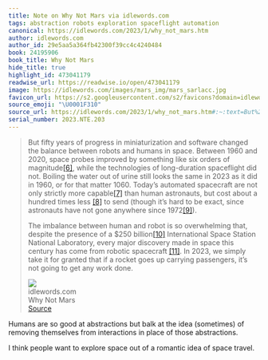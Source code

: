 ```yaml
---
title: Note on Why Not Mars via idlewords.com
tags: abstraction robots exploration spaceflight automation
canonical: https://idlewords.com/2023/1/why_not_mars.htm
author: idlewords.com
author_id: 29e5aa5a364fb42300f39cc4c4240484
book: 24195906
book_title: Why Not Mars
hide_title: true
highlight_id: 473041179
readwise_url: https://readwise.io/open/473041179
image: https://idlewords.com/images/mars_img/mars_sarlacc.jpg
favicon_url: https://s2.googleusercontent.com/s2/favicons?domain=idlewords.com
source_emoji: "\U0001F310"
source_url: https://idlewords.com/2023/1/why_not_mars.htm#:~:text=But%20fifty%20years,any%20work%20done.
serial_number: 2023.NTE.203
---
```

> But fifty years of progress in miniaturization and software changed the balance between robots and humans in space. Between 1960 and 2020, space probes improved by something like six orders of magnitude[[6]](https://idlewords.com/2023/1/why_not_mars.htm#fn6), while the technologies of long-duration spaceflight did not. Boiling the water out of urine still looks the same in 2023 as it did in 1960, or for that matter 1060. Today’s automated spacecraft are not only strictly more capable[[7]](https://idlewords.com/2023/1/why_not_mars.htm#fn7) than human astronauts, but cost about a hundred times less [[8]](https://idlewords.com/2023/1/why_not_mars.htm#fn8) to send (though it’s hard to be exact, since astronauts have not gone anywhere since 1972[[9]](https://idlewords.com/2023/1/why_not_mars.htm#fn9)).
> 
> The imbalance between human and robot is so overwhelming that, despite the presence of a $250 billion[[10]](https://idlewords.com/2023/1/why_not_mars.htm#fn10) International Space Station National Laboratory, every major discovery made in space this century has come from robotic spacecraft [[11]](https://idlewords.com/2023/1/why_not_mars.htm#fn11). In 2023, we simply take it for granted that if a rocket goes up carrying passengers, it’s not going to get any work done.
> <div class="quoteback-footer"><div class="quoteback-avatar"><img class="mini-favicon" src="https://s2.googleusercontent.com/s2/favicons?domain=idlewords.com"></div><div class="quoteback-metadata"><div class="metadata-inner"><span style="display:none">FROM:</span><div aria-label="idlewords.com" class="quoteback-author"> idlewords.com</div><div aria-label="Why Not Mars" class="quoteback-title"> Why Not Mars</div></div></div><div class="quoteback-backlink"><a target="_blank" aria-label="go to the full text of this quotation" rel="noopener" href="https://idlewords.com/2023/1/why_not_mars.htm#:~:text=But%20fifty%20years,any%20work%20done." class="quoteback-arrow"> Source</a></div></div>

Humans are so good at abstractions but balk at the idea (sometimes) of removing themselves from interactions in place of those abstractions.

I think people want to explore space out of a romantic idea of space travel.